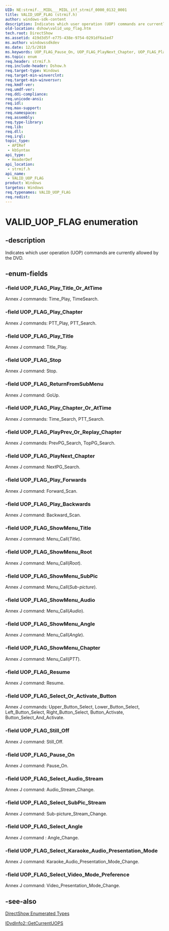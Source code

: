```yaml
---
UID: NE:strmif.__MIDL___MIDL_itf_strmif_0000_0132_0001
title: VALID_UOP_FLAG (strmif.h)
author: windows-sdk-content
description: Indicates which user operation (UOP) commands are currently allowed by the DVD.
old-location: dshow\valid_uop_flag.htm
tech.root: DirectShow
ms.assetid: 419d3d5f-e775-438e-9754-0291df6a1ed7
ms.author: windowssdkdev
ms.date: 12/5/2018
ms.keywords: UOP_FLAG_Pause_On, UOP_FLAG_PlayNext_Chapter, UOP_FLAG_PlayPrev_Or_Replay_Chapter, UOP_FLAG_Play_Backwards, UOP_FLAG_Play_Chapter, UOP_FLAG_Play_Chapter_Or_AtTime, UOP_FLAG_Play_Forwards, UOP_FLAG_Play_Title, UOP_FLAG_Play_Title_Or_AtTime, UOP_FLAG_Resume, UOP_FLAG_ReturnFromSubMenu, UOP_FLAG_Select_Angle, UOP_FLAG_Select_Audio_Stream, UOP_FLAG_Select_Karaoke_Audio_Presentation_Mode, UOP_FLAG_Select_Or_Activate_Button, UOP_FLAG_Select_SubPic_Stream, UOP_FLAG_Select_Video_Mode_Preference, UOP_FLAG_ShowMenu_Angle, UOP_FLAG_ShowMenu_Audio, UOP_FLAG_ShowMenu_Chapter, UOP_FLAG_ShowMenu_Root, UOP_FLAG_ShowMenu_SubPic, UOP_FLAG_ShowMenu_Title, UOP_FLAG_Still_Off, UOP_FLAG_Stop, VALID_UOP_FLAG, VALID_UOP_FLAG , VALID_UOP_FLAG enumeration [DirectShow], VALID_UOP_FLAGEnumeration, dshow.valid_uop_flag, strmif/UOP_FLAG_Pause_On, strmif/UOP_FLAG_PlayNext_Chapter, strmif/UOP_FLAG_PlayPrev_Or_Replay_Chapter, strmif/UOP_FLAG_Play_Backwards, strmif/UOP_FLAG_Play_Chapter, strmif/UOP_FLAG_Play_Chapter_Or_AtTime, strmif/UOP_FLAG_Play_Forwards, strmif/UOP_FLAG_Play_Title, strmif/UOP_FLAG_Play_Title_Or_AtTime, strmif/UOP_FLAG_Resume, strmif/UOP_FLAG_ReturnFromSubMenu, strmif/UOP_FLAG_Select_Angle, strmif/UOP_FLAG_Select_Audio_Stream, strmif/UOP_FLAG_Select_Karaoke_Audio_Presentation_Mode, strmif/UOP_FLAG_Select_Or_Activate_Button, strmif/UOP_FLAG_Select_SubPic_Stream, strmif/UOP_FLAG_Select_Video_Mode_Preference, strmif/UOP_FLAG_ShowMenu_Angle, strmif/UOP_FLAG_ShowMenu_Audio, strmif/UOP_FLAG_ShowMenu_Chapter, strmif/UOP_FLAG_ShowMenu_Root, strmif/UOP_FLAG_ShowMenu_SubPic, strmif/UOP_FLAG_ShowMenu_Title, strmif/UOP_FLAG_Still_Off, strmif/UOP_FLAG_Stop, strmif/VALID_UOP_FLAG
ms.topic: enum
req.header: strmif.h
req.include-header: Dshow.h
req.target-type: Windows
req.target-min-winverclnt: 
req.target-min-winversvr: 
req.kmdf-ver: 
req.umdf-ver: 
req.ddi-compliance: 
req.unicode-ansi: 
req.idl: 
req.max-support: 
req.namespace: 
req.assembly: 
req.type-library: 
req.lib: 
req.dll: 
req.irql: 
topic_type:
 - APIRef
 - kbSyntax
api_type:
 - HeaderDef
api_location:
 - strmif.h
api_name:
 - VALID_UOP_FLAG
product: Windows
targetos: Windows
req.typenames: VALID_UOP_FLAG
req.redist: 
---
```


# VALID_UOP_FLAG enumeration


## -description



Indicates which user operation (UOP) commands are currently allowed by the DVD.




## -enum-fields




### -field UOP_FLAG_Play_Title_Or_AtTime

Annex J commands: Time_Play, TimeSearch.
          


### -field UOP_FLAG_Play_Chapter

Annex J commands: PTT_Play, PTT_Search.
          


### -field UOP_FLAG_Play_Title

Annex J command: Title_Play.
          


### -field UOP_FLAG_Stop

Annex J command: Stop.
          


### -field UOP_FLAG_ReturnFromSubMenu

Annex J command: GoUp.
          


### -field UOP_FLAG_Play_Chapter_Or_AtTime

Annex J commands: Time_Search, PTT_Search.
          


### -field UOP_FLAG_PlayPrev_Or_Replay_Chapter

Annex J commands: PrevPG_Search, TopPG_Search.
          


### -field UOP_FLAG_PlayNext_Chapter

Annex J command: NextPG_Search.
          


### -field UOP_FLAG_Play_Forwards

Annex J command: Forward_Scan.
          


### -field UOP_FLAG_Play_Backwards

Annex J command: Backward_Scan.
          


### -field UOP_FLAG_ShowMenu_Title

Annex J command: Menu_Call(<i>Title</i>).
          


### -field UOP_FLAG_ShowMenu_Root

Annex J command: Menu_Call(<i>Root</i>).
          


### -field UOP_FLAG_ShowMenu_SubPic

Annex J command: Menu_Call(<i>Sub-picture</i>).
          


### -field UOP_FLAG_ShowMenu_Audio

Annex J command: Menu_Call(<i>Audio</i>).
          


### -field UOP_FLAG_ShowMenu_Angle

Annex J command: Menu_Call(<i>Angle</i>).
          


### -field UOP_FLAG_ShowMenu_Chapter

Annex J command: Menu_Call(<i>PTT</i>).
          


### -field UOP_FLAG_Resume

Annex J command: Resume.
          


### -field UOP_FLAG_Select_Or_Activate_Button

Annex J commands: Upper_Button_Select, Lower_Button_Select, Left_Button_Select, Right_Button_Select, Button_Activate, Button_Select_And_Activate.
          


### -field UOP_FLAG_Still_Off

Annex J command: Still_Off.
          


### -field UOP_FLAG_Pause_On

Annex J command: Pause_On.
          


### -field UOP_FLAG_Select_Audio_Stream

Annex J command: Audio_Stream_Change.
          


### -field UOP_FLAG_Select_SubPic_Stream

Annex J command: Sub-picture_Stream_Change.
          


### -field UOP_FLAG_Select_Angle

Annex J command : Angle_Change.
          


### -field UOP_FLAG_Select_Karaoke_Audio_Presentation_Mode

Annex J command: Karaoke_Audio_Presentation_Mode_Change.
          


### -field UOP_FLAG_Select_Video_Mode_Preference

Annex J command: Video_Presentation_Mode_Change.
          


## -see-also




<a href="https://msdn.microsoft.com/74467006-b077-49c0-8573-f939ac3d3444">DirectShow Enumerated Types</a>



<a href="https://msdn.microsoft.com/71ae88f0-17ad-4530-b2e7-6a8155c14a97">IDvdInfo2::GetCurrentUOPS</a>
 

 

